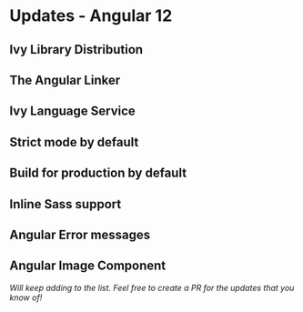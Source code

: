 
# Updates - Angular 12 

## Ivy Library Distribution

## The Angular Linker

## Ivy Language Service

## Strict mode by default

## Build for production by default

## Inline Sass support

## Angular Error messages

## Angular Image Component


*Will keep adding to the list. Feel free to create a PR for the updates that you know of!*